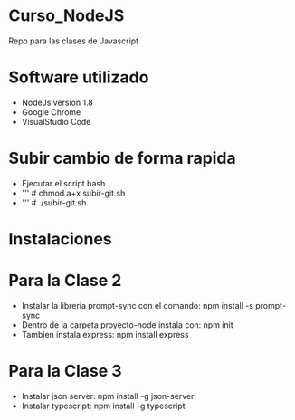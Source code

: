 # Curso_NodeJS 
Repo para las clases de Javascript

# Software utilizado

- NodeJs version 1.8
- Google Chrome
- VisualStudio Code

# Subir cambio de forma rapida
- Ejecutar el script bash
- ''' # chmod a+x subir-git.sh
- ''' # ./subir-git.sh

# Instalaciones
# Para la Clase 2
- Instalar la libreria prompt-sync con el comando:
    npm install -s prompt-sync
- Dentro de la carpeta proyecto-node instala con:
    npm init
- Tambien instala express:
    npm install express

# Para la Clase 3
- Instalar json server:
    npm install -g json-server
- Instalar typescript:
    npm install -g typescript